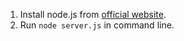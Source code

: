 1. Install node.js from [official website](https://nodejs.org/en/).
2. Run `node server.js` in command line.
